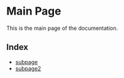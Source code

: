 # Main Page

This is the main page of the documentation.

## Index

- [subpage](./subpage.html)
- [subpage2](./subpage2.html)

